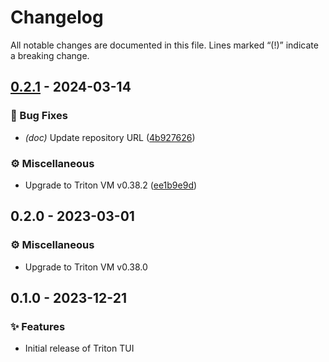 # Changelog

All notable changes are documented in this file.
Lines marked “(!)” indicate a breaking change.

## [0.2.1](https://github.com/TritonVM/triton-tui/compare/v0.2.0..v0.2.1) - 2024-03-14

### 🐛 Bug Fixes

- *(doc)* Update repository URL ([4b927626](https://github.com/TritonVM/triton-tui/commit/4b927626))

### ⚙️ Miscellaneous

- Upgrade to Triton VM v0.38.2 ([ee1b9e9d](https://github.com/TritonVM/triton-tui/commit/ee1b9e9d))

## 0.2.0 - 2023-03-01

### ⚙️ Miscellaneous

- Upgrade to Triton VM v0.38.0

## 0.1.0 - 2023-12-21

### ✨ Features

- Initial release of Triton TUI

